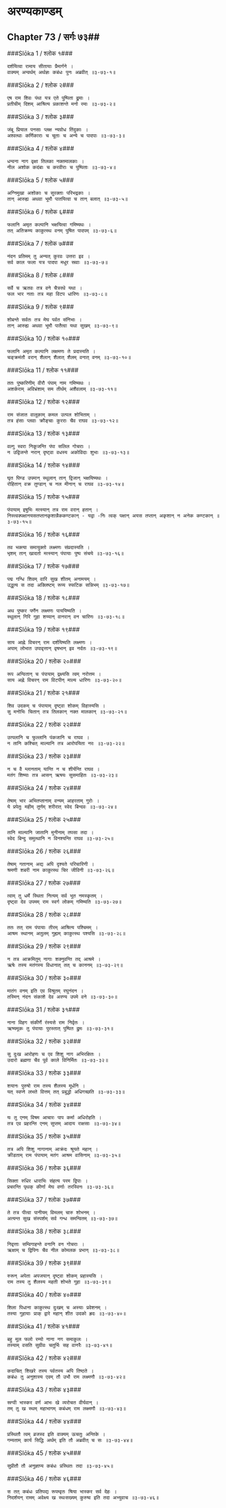 अरण्यकाण्डम्
===============================


## Chapter 73  / सर्गः ७३##


###Slōka 1 / श्लोक १###


    दर्शयित्वा रामाय सीतायाः प्रैमार्गने ।
    वाक्यम् अन्वर्थम् अर्थज्ञः कबंधः पुनः अब्रवीत् ॥३-७३-१॥


###Slōka 2 / श्लोक २###


    एष राम शिवः पंथा यत्र एते पुष्पिता द्रुमाः ।
    प्रतीचीम् दिशम् आश्रित्य प्रकाशन्ते मनो रमाः ॥३-७३-२॥


###Slōka 3 / श्लोक ३###


    जंबू प्रियाल पनसाः प्लक्ष न्यग्रोध तिंदुकाः ।
    अश्वत्थाः कर्णिकाराः च चूताः च अन्ये च पादपाः ॥३-७३-३॥


###Slōka 4 / श्लोक ४###


    धन्वना नाग वृक्षा तिलका नक्तमालकाः ।
    नील अशोक कदंबाः च करवीराः च पुष्पिताः ॥३-७३-४॥


###Slōka 5 / श्लोक ५###


    अग्निमुखा अशोकाः च सुरक्ताः परिभद्रकाः ।
    तान् आरुह्य अथवा भूमौ पातयित्वा च तान् बलात् ॥३-७३-५॥


###Slōka 6 / श्लोक ६###


    फलानि अमृत कल्पानि भक्षयित्वा गमिष्यथः ।
    तत् अतिक्रम्य काकुत्स्थ वनम् पुषित पादपम् ॥३-७३-६॥


###Slōka 7 / श्लोक ७###


    नंदन प्रतिमम् तु अन्यत् कुरवः उत्तरा इव ।
    सर्व काल फला यत्र पादपा मधुर स्रवाः ॥३-७३-७॥


###Slōka 8 / श्लोक ८###


    सर्वे च ऋतवः तत्र वने चैत्ररथे यथा ।
    फल भार नताः तत्र महा विटप धारिणः ॥३-७३-८॥


###Slōka 9 / श्लोक ९###


    शोबन्ते सर्वतः तत्र मेघ पर्वत संनिभाः ।
    तान् आरुह्य अथवा भूमौ पातैत्वा यथा सुखम् ॥३-७३-९॥


###Slōka 10 / श्लोक १०###


    फलानि अमृत कल्पानि लक्षमणः ते प्रदास्यति ।
    चङ्क्रमंतौ वरान् शैलान् शैलात् शैलम् वनात् वनम् ॥३-७३-१०॥


###Slōka 11 / श्लोक ११###


    ततः पुष्करिणीम् वीरौ पंपाम् नाम गमिष्यथः ।
    अशर्कराम् अविभ्रंशाम् सम तीर्थम् अशैवलाम् ॥३-७३-११॥


###Slōka 12 / श्लोक १२###


    राम संजात वालूकाम् कमल उत्पल शोभिताम् ।
    तत्र हंसाः प्लवाः क्रौङ्चाः कुरराः चैव राघव ॥३-७३-१२॥


###Slōka 13 / श्लोक १३###


    वल्गु स्वरा निकूजन्ति पंपा सलिल गोचराः ।
    न उद्विजन्ते नरान् दृष्ट्वा वधस्य अकोविदाः शुभाः ॥३-७३-१३॥


###Slōka 14 / श्लोक १४###


    घृत पिण्ड उपमान् स्थूलान् तान् द्विजान् भक्षयिष्यथः ।
    रोहितान् वक्र तुण्डान् च नल मीनान् च राघव ॥३-७३-१४॥


###Slōka 15 / श्लोक १५###


    पंपायाम् इषुभिः मत्स्यान् तत्र राम वरान् हतान् ।
    निस्त्वक्पक्षानयसतप्तानकृशान्नैककण्टकान् - यद्वा -निः त्वक् पक्षान् अयस तप्तान् अकृशान् न अनेक कण्टकान् ॥३-७३-१५॥


###Slōka 16 / श्लोक १६###


    तव भक्त्या समायुक्तो लक्ष्मणः संप्रदास्यति ।
    भृशम् तान् खादतो मत्स्यान् पंपायाः पुष्प संचये ॥३-७३-१६॥


###Slōka 17 / श्लोक १७###


    पद्म गन्धि शिवम् वारि सुख शीतम् अनामयम् ।
    उद्धृत्य स तदा अक्लिष्टम् रूप्य स्फटिक सन्निभम् ॥३-७३-१७॥


###Slōka 18 / श्लोक १८###


    अथ पुष्कर पर्णेन लक्ष्मणः पाययिष्यति ।
    स्थूलान् गिरि गुहा शय्यान् वानरान् वन चारिणः ॥३-७३-१८॥


###Slōka 19 / श्लोक १९###


    साय आह्ने विचरन् राम दर्शयिष्यति लक्ष्मणः ।
    अपाम् लोभात उपावृत्तान् वृषभान् इव नर्दतः ॥३-७३-१९॥


###Slōka 20 / श्लोक २०###


    रूप अन्वितान् च पंपायाम् द्रक्ष्यसि त्वम् नरोत्तम ।
    साय अह्ने विचरन् राम विटपीन् माल्य धारिणः ॥३-७३-२०॥


###Slōka 21 / श्लोक २१###


    शिव उदकम् च पंपायाम् दृष्ट्वा शोकम् विहास्यसि ।
    सु मनोभिः चितान् तत्र तिलकान् नक्त मालकान् ॥३-७३-२१॥


###Slōka 22 / श्लोक २२###


    उत्पलानि च फुल्लानि पंकजानि च राघव ।
    न तानि कश्चित् माल्यानि तत्र आरोपयिता नरः ॥३-७३-२२॥


###Slōka 23 / श्लोक २३###


    न च वै म्लानताम् यान्ति न च शीर्यन्ति राघव ।
    मतंग शिष्याः तत्र आसन् ऋषयः सुसमाहितः ॥३-७३-२३॥


###Slōka 24 / श्लोक २४###


    तेषाम् भार अभितप्तानाम् वन्यम् आहरताम् गुरोः ।
    ये प्रपेतुः महीम् तूर्णम् शरीरात् स्वेद बिन्दवः ॥३-७३-२४॥


###Slōka 25 / श्लोक २५###


    तानि माल्यानि जातानि मुनीनाम् तपसा तदा ।
    स्वेद बिन्दु समुत्थानि न विनश्यन्ति राघव ॥३-७३-२५॥


###Slōka 26 / श्लोक २६###


    तेषाम् गतानाम् अद्य अपि दृश्यते परिचारिणी ।
    श्रमणी शबरी नाम काकुत्स्थ चिर जीविनी ॥३-७३-२६॥


###Slōka 27 / श्लोक २७###


    त्वाम् तु धर्मे स्थिता नित्यम् सर्व भूत नमस्कृतम् ।
    दृष्ट्वा देव उपमम् राम स्वर्ग लोकम् गमिष्यति ॥३-७३-२७॥


###Slōka 28 / श्लोक २८###


    ततः तत् राम पंपायाः तीरम् आश्रित्य पश्चिमम् ।
    आश्रम स्थानम् अतुलम् गुह्यम् काकुत्स्थ पश्यसि ॥३-७३-२८॥


###Slōka 29 / श्लोक २९###


    न तत्र आक्रमितुम् नागाः शक्नुवन्ति तद् आश्रमे ।
    ऋषेः तस्य मतंगस्य विधानात् तत् च काननम् ॥३-७३-२९॥


###Slōka 30 / श्लोक ३०###


    मातंग वनम् इति एव विश्रुतम् रघुनंदन ।
    तस्मिन् नंदन संकाशे देव अरण्य उपमे वने ॥३-७३-३०॥


###Slōka 31 / श्लोक ३१###


    नाना विहग संकीर्णे रंस्यसे राम निर्वृतः ।
    ऋष्यमूकः तु पंपायाः पुरस्तात् पुष्पित द्रुमः ॥३-७३-३१॥


###Slōka 32 / श्लोक ३२###


    सु दुःख आरोहणः च एव शिशु नाग अभिरक्षितः ।
    उदारो ब्रह्मणा चैव पूर्व काले विनिर्मितः ॥३-७३-३२॥


###Slōka 33 / श्लोक ३३###


    शयानः पुरुषो राम तस्य शैलस्य मूर्धनि ।
    यत् स्वप्ने लभते वित्तम् तत् प्रबुद्धो अधिगच्छति ॥३-७३-३३॥


###Slōka 34 / श्लोक ३४###


    यः तु एनम् विषम आचारः पाप कर्मा अधिरोहति ।
    तत्र एव प्रहरन्ति एनम् सुप्तम् आदाय राक्षसाः ॥३-७३-३४॥


###Slōka 35 / श्लोक ३५###


    तत्र अपि शिशु नागानाम् आक्रंदः श्रूयते महान् ।
    क्रीडताम् राम पंपायाम् मतंग आश्रम वासिनाम् ॥३-७३-३५॥


###Slōka 36 / श्लोक ३६###


    सिक्ता रुधिर धाराभिः संहत्य परम द्विपाः ।
    प्रचरन्ति पृथक् कीर्णा मेघ वर्णाः तरस्विनः ॥३-७३-३६॥


###Slōka 37 / श्लोक ३७###


    ते तत्र पीत्वा पानीयम् विमलम् चारु शोभनम् ।
    अत्यन्त सुख संस्पर्शम् सर्व गन्ध समन्वितम् ॥३-७३-३७॥


###Slōka 38 / श्लोक ३८###


    निवृत्ताः सम्विगाहन्ते वनानि वन गोचराः ।
    ऋक्षाम् च द्विपिनः चैव नील कोमलक प्रभान् ॥३-७३-३८॥


###Slōka 39 / श्लोक ३९###


    रुरून् अपेता अपजयान् दृष्ट्वा शोकम् प्रहास्यसि ।
    राम तस्य तु शैलस्य महती शोभते गुहा ॥३-७३-३९॥


###Slōka 40 / श्लोक ४०###


    शिला पिधाना काकुत्स्थ दुःखम् च अस्याः प्रवेशनम् ।
    तस्या गुहायाः प्राक् द्वारे महान् शीत उदको ह्रदः ॥३-७३-४०॥


###Slōka 41 / श्लोक ४१###


    बहु मूल फलो रम्यो नाना नग समाकुलः ।
    तस्याम् वसति सुग्रीवः चतुर्भिः सह वानरैः ॥३-७३-४१॥


###Slōka 42 / श्लोक ४२###


    कदाचित् शिखरे तस्य पर्वतस्य अपि तिष्ठते ।
    कबंधः तु अनुशास्य एवम् तौ उभौ राम लक्ष्मणौ ॥३-७३-४२॥


###Slōka 43 / श्लोक ४३###


    स्रग्वी भास्कर वर्ण आभः खे व्यरोचत वीर्यवान् ।
    तम् तु ख स्थम् महाभागम् कबंधम् राम लक्ष्मणौ ॥३-७३-४३॥


###Slōka 44 / श्लोक ४४###


    प्रस्थितौ त्वम् व्रजस्व इति वाक्यम् ऊचतुः अन्तिके ।
    गम्यताम् कार्य सिद्धि अर्थम् इति तौ अब्रवीत् च सः ॥३-७३-४४॥


###Slōka 45 / श्लोक ४५###


    सुप्रीतौ तौ अनुज्ञाप्य कबंधः प्रस्थितः तदा ॥३-७३-४५॥


###Slōka 46 / श्लोक ४६###


    स तत् कबंधः प्रतिपद्य रूपम्वृतः श्रिया भास्कर सर्व देहः ।
    निदर्शयन् रामम् अवेक्ष्य ख स्थःसख्यम् कुरुष्व इति तदा अभ्युवाच ॥३-७३-४६॥


